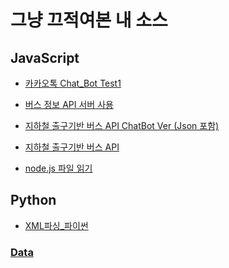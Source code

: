 # 그냥 끄적여본 내 소스     

## JavaScript

- [카카오톡 Chat_Bot Test1](./contents/JavaScript/node_챗봇테스트1.md)  
  
- [버스 정보 API 서버 사용](./contents/JavaScript/Bus_API(node.js).md)

- [지하철 출구기반 버스 API ChatBot Ver (Json 포함) ](./contents/JavaScript/Station_Exit_API_ChatBot_ver.md)

- [지하철 출구기반 버스 API](./contents/JavaScript/Station_Exit_API(node.js).md)

- [node.js 파일 읽기](./contents/JavaScript/node_파일읽기.md)

## Python

- [XML파싱_파이썬](./contents/Python/XML_Parsing_Python.md)

### [Data](./contents/data)